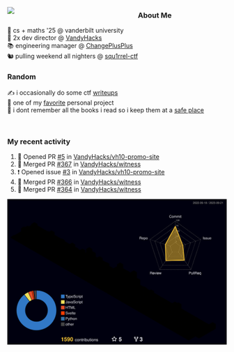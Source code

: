 <!-- 
Hey what are you doing here? 
I admire your curiosity tho
Shoot me an email (zinean00 at gmail dot com)
Let's connect! 
-->

<p float="left">
  <img src='https://imgur.com/nGM66Ev.png' width='300' align="left">
  <p>
    
  <h3>About Me</h3>
  🏫 cs + maths '25 @ vanderbilt university <br>
  🌊 2x dev director @ <a href="https://github.com/vandyhacks">VandyHacks</a> <br>
  📚 engineering manager @ <a href="https://github.com/changeplusplusvandy">ChangePlusPlus<a> <br>
  🐿 pulling weekend all nighters @ <a href="https://github.com/squ1rrel-ctf">squ1rrel-ctf</a> <br>
  
  <h3>Random</h3>
  ✍️ i occasionally do some ctf <a href="https://squ1rrel.dev/author/zineanteoh">writeups</a> <br>
  📱 one of my <a href="https://github.com/zineanteoh/vinkybox-app">favorite</a> personal project<br>
  📖 i dont remember all the books i read so i keep them at a <a href="https://www.goodreads.com/user/show/80901669-zi">safe place</a>
  </p>
  
</p>

<br>
<!-- <i>generated by <a href="https://labs.openai.com/s/0hW1r6PFYo3Zh0a7UoxK2AMp" target="_blank">dall-e 2</a></i> -->

<h3>My recent activity</h3>

<!--START_SECTION:activity-->
1. 💪 Opened PR [#5](https://github.com/VandyHacks/vh10-promo-site/pull/5) in [VandyHacks/vh10-promo-site](https://github.com/VandyHacks/vh10-promo-site)
2. 🎉 Merged PR [#367](https://github.com/VandyHacks/witness/pull/367) in [VandyHacks/witness](https://github.com/VandyHacks/witness)
3. ❗ Opened issue [#3](https://github.com/VandyHacks/vh10-promo-site/issues/3) in [VandyHacks/vh10-promo-site](https://github.com/VandyHacks/vh10-promo-site)
4. 🎉 Merged PR [#366](https://github.com/VandyHacks/witness/pull/366) in [VandyHacks/witness](https://github.com/VandyHacks/witness)
5. 🎉 Merged PR [#364](https://github.com/VandyHacks/witness/pull/364) in [VandyHacks/witness](https://github.com/VandyHacks/witness)
<!--END_SECTION:activity-->

![](./profile-3d-contrib/profile-night-rainbow.svg)
